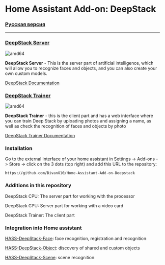 # Home Assistant Add-on: DeepStack

### [Русская версия](https://github.com/DivanX10/Home-Assistant-Add-on-Deepstack/blob/main/readme-ru.md)

----
### [DeepStack Server](https://registry.hub.docker.com/r/deepquestai/deepstack/)

![amd64][amd64-shield]

[amd64-shield]: https://img.shields.io/badge/amd64-yes-green.svg


**DeepStack Server** - This is the server part of artificial intelligence, which will allow you to recognize faces and objects, and you can also create your own custom models.

[DeepStack Documentation](https://docs.deepstack.cc/index.html#)


### [DeepStack Trainer](https://github.com/t0mer/deepstack-trainer)

![amd64][amd64-shield]

[amd64-shield]: https://img.shields.io/badge/amd64-yes-green.svg

**DeepStack Trainer** - this is the client part and has a web interface where you can train Deep Stack by uploading photos and assigning a name, as well as check the recognition of faces and objects by photo

[DeepStack Trainer Documentation](https://github.com/t0mer/deepstack-trainer)


### Installation

Go to the external interface of your home assistant in Settings -> Add-ons -> Store -> click on the 3 dots (top right) and add this URL to the repository:

```
https://github.com/DivanX10/Home-Assistant-Add-on-Deepstack
```

### Additions in this repository

DeepStack CPU: The server part for working with the processor

DeepStack GPU: Server part for working with a video card

DeepStack Trainer: The client part


### Integration into Home assistant
[HASS-DeepStack-Face](https://github.com/robmarkcole/HASS-Deepstack-face): face recognition, registration and recognition

[HASS-DeepStack-Object](https://github.com/robmarkcole/HASS-Deepstack-object): discovery of shared and custom objects

[HASS-DeepStack-Scene](https://github.com/robmarkcole/HASS-Deepstack-scene): scene recognition
